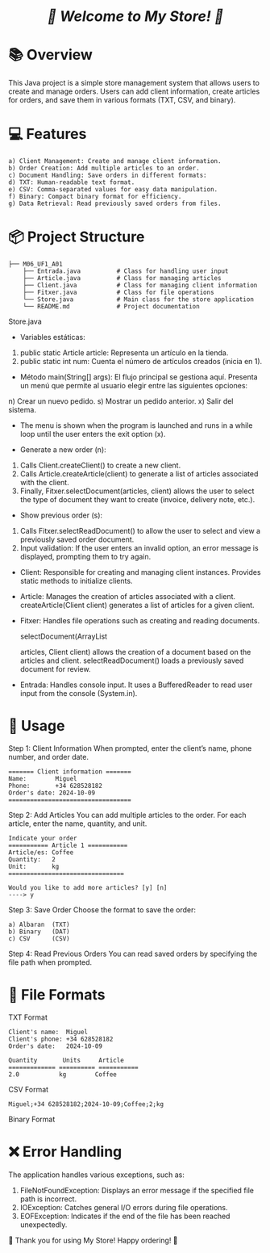<em><h1 align="center"> 🎉 Welcome to My Store! 🛒 </h1>  </em>

# 📚 Overview
This Java project is a simple store management system that allows users to create and manage orders. Users can add client information, create articles for orders, 
and save them in various formats (TXT, CSV, and binary).

# 💻 Features
````
a) Client Management: Create and manage client information.
b) Order Creation: Add multiple articles to an order.
c) Document Handling: Save orders in different formats:
d) TXT: Human-readable text format.
e) CSV: Comma-separated values for easy data manipulation.
f) Binary: Compact binary format for efficiency.
g) Data Retrieval: Read previously saved orders from files.
````

# 📦 Project Structure

````
├── M06_UF1_A01
    ├── Entrada.java          # Class for handling user input
    ├── Article.java          # Class for managing articles
    ├── Client.java           # Class for managing client information
    ├── Fitxer.java           # Class for file operations
    └── Store.java            # Main class for the store application
    └── README.md             # Project documentation
````   
Store.java

- Variables estáticas:

1. public static Article article: Representa un artículo en la tienda.
2. public static int num: Cuenta el número de artículos creados (inicia en 1).

- Método main(String[] args): El flujo principal se gestiona aquí. Presenta un menú que permite al usuario elegir entre las siguientes opciones:

n) Crear un nuevo pedido.
s) Mostrar un pedido anterior.
x) Salir del sistema.

- The menu is shown when the program is launched and runs in a while loop until the user enters the exit option (x).

- Generate a new order (n):

1. Calls Client.createClient() to create a new client.
2. Calls Article.createArticle(client) to generate a list of articles associated with the client.
3. Finally, Fitxer.selectDocument(articles, client) allows the user to select the type of document they want to create (invoice, delivery note, etc.).

- Show previous order (s):

1. Calls Fitxer.selectReadDocument() to allow the user to select and view a previously saved order document.
2. Input validation: If the user enters an invalid option, an error message is displayed, prompting them to try again.

- Client: Responsible for creating and managing client instances. Provides static methods to initialize clients.

- Article: Manages the creation of articles associated with a client.
    createArticle(Client client) generates a list of articles for a given client.
- Fitxer: Handles file operations such as creating and reading documents.

    selectDocument(ArrayList<Article> articles, Client client) allows the creation of a document based on the articles and client.
    selectReadDocument() loads a previously saved document for review.
    
- Entrada: Handles console input. It uses a BufferedReader to read user input from the console (System.in).


# 📖 Usage
Step 1: Client Information
When prompted, enter the client’s name, phone number, and order date.

````
======= Client information =======
Name:        Miguel
Phone:       +34 628528182
Order's date: 2024-10-09
==================================
```` 

Step 2: Add Articles
You can add multiple articles to the order. For each article, enter the name, quantity, and unit.

```` 
Indicate your order
=========== Article 1 ===========
Article/es: Coffee
Quantity:   2
Unit:       kg
================================
```` 

````
Would you like to add more articles? [y] [n]
----> y
````
Step 3: Save Order
Choose the format to save the order:

````
a) Albaran  (TXT)
b) Binary   (DAT)
c) CSV      (CSV)
````

Step 4: Read Previous Orders
You can read saved orders by specifying the file path when prompted.

# 📄 File Formats
TXT Format
````
Client's name:  Miguel
Client's phone: +34 628528182
Order's date:   2024-10-09

Quantity       Units     Article
============= ========== ===========
2.0           kg        Coffee
````

CSV Format
````
Miguel;+34 628528182;2024-10-09;Coffee;2;kg
````

Binary Format

# ❌ Error Handling
The application handles various exceptions, such as:

1. FileNotFoundException: Displays an error message if the specified file path is incorrect.
2. IOException: Catches general I/O errors during file operations.
3. EOFException: Indicates if the end of the file has been reached unexpectedly.

🎊 Thank you for using My Store! Happy ordering! 🎊